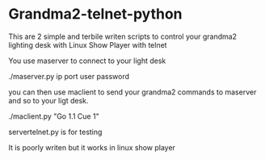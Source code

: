 # Grandma2-telnet-python

This are 2 simple and terbile writen scripts to control your grandma2 lighting desk with Linux Show Player with telnet

You use maserver to connect to your light desk

./maserver.py ip port user password

you can then use maclient to send your grandma2 commands to maserver and so to your ligt desk.

./maclient.py "Go 1.1 Cue 1"

servertelnet.py is for testing

It is poorly writen but it works in linux show player
